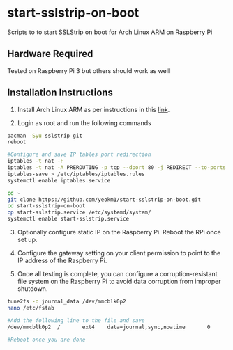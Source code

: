 # start-sslstrip-on-boot
Scripts to to start SSLStrip on boot for Arch Linux ARM on Raspberry Pi

## Hardware Required
Tested on Raspberry Pi 3 but others should work as well

## Installation Instructions

1) Install Arch Linux ARM as per instructions in this [link](https://archlinuxarm.org/platforms/armv8/broadcom/raspberry-pi-3).

2) Login as root and run the following commands

```bash
pacman -Syu sslstrip git
reboot

#Configure and save IP tables port redirection
iptables -t nat -F
iptables -t nat -A PREROUTING -p tcp --dport 80 -j REDIRECT --to-ports 8080
iptables-save > /etc/iptables/iptables.rules
systemctl enable iptables.service

cd ~
git clone https://github.com/yeokm1/start-sslstrip-on-boot.git
cd start-sslstrip-on-boot
cp start-sslstrip.service /etc/systemd/system/
systemctl enable start-sslstrip.service
```

3) Optionally configure static IP on the Raspberry Pi. Reboot the RPi once set up.

4) Configure the gateway setting on your client permission to point to the IP address of the Raspberry Pi.

5) Once all testing is complete, you can configure a corruption-resistant file system on the Raspberry Pi to avoid data corruption from improper shutdown. 

```bash
tune2fs -o journal_data /dev/mmcblk0p2
nano /etc/fstab

#Add the following line to the file and save
/dev/mmcblk0p2  /       ext4    data=journal,sync,noatime       0       1

#Reboot once you are done
```


